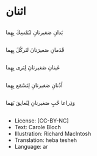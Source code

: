 # اثنان

##
يَدانِ صَغيرتانِ لنُمْسِكَ بِهِما

##


##
قََدَمانِ صَغيرَتانَ لنَركُلَ بِهِما 

##


##
عَينانِ صَغيرتانَِ لِنَرى بِهِما 

##


##
اُذُنانِ صَغيرتانِ لِنَسْمَع بِهِما  

##


##
وَذِراعا حُبٍ صَغيرتانِ لِنُعانِقَ بَهَما  

##


##
* License: [CC-BY-NC]
* Text: Carole Bloch
* Illustration: Richard MacIntosh
* Translation: heba tesheh
* Language: ar
